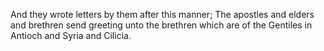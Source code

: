 And they wrote letters by them after this manner; The apostles and elders and brethren send greeting unto the brethren which are of the Gentiles in Antioch and Syria and Cilicia.
